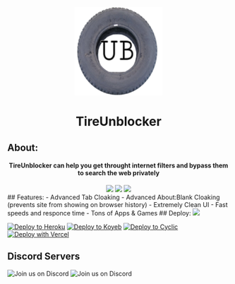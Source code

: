 <p align="center"><img src="/static/apple-touch-icon.png" height="200px" width="200px">
</p>

<h1 align="center">TireUnblocker</h1> 

## About:
<h4 align="center">TireUnblocker can help you get throught internet filters and bypass them to search the web privately</h3>
<center><a href="" alt="Made with NodeJS"><img src="https://img.shields.io/badge/Made%20with-Node.JS-6DA55F?style=for-the-badge&logo=node.js&logoColor=black"></a> 
<a href="https://github.com/wheels522/TireUnblocker/issues/" alt="GitHub issues"><img src="https://img.shields.io/github/issues/wheels522/TireUnblocker?style=for-the-badge"></a>
<a href="https://github.com/wheels522/TireUnblocker/graphs/contributors/" alt=""><img src="https://img.shields.io/github/contributors/NRZT555/GoogleRedirect?style=for-the-badge"></a></center>
## Features:
- Advanced Tab Cloaking
- Advanced About:Blank Cloaking (prevents site from showing on browser history)
- Extremely Clean UI
- Fast speeds and responce time
- Tons of Apps & Games
## Deploy:
<a href="https://render.com/deploy?repo=https://github.com/wheels522/TireUnblocker">
<img src="https://raw.githubusercontent.com/BinBashBanana/deploy-buttons/main/buttons/remade/render.svg"></img></a>

<a target="_blank" href="https://heroku.com/deploy/?template=https://github.com/wheels522/TirUnblocker"><img alt="Deploy to Heroku" src="https://binbashbanana.github.io/deploy-buttons/buttons/remade/heroku.svg"></a>
<a target="_blank" href="https://app.koyeb.com/deploy?type=git&repository=github.com/wheels522/TirUnblocker"><img alt="Deploy to Koyeb" src="https://binbashbanana.github.io/deploy-buttons/buttons/remade/koyeb.svg"></a>
<a target="_blank" href="https://app.cyclic.sh/api/app/deploy/wheels522/TirUnblocker"><img alt="Deploy to Cyclic" src="https://binbashbanana.github.io/deploy-buttons/buttons/remade/cyclic.svg"></a>
[![Deploy with Vercel](https://binbashbanana.github.io/deploy-buttons/buttons/remade/vercel.svg)](https://vercel.com/new/clone?repositoryurl=https://github.com/wheels522/TireUnblocker)
## Discord Servers

![Join us on Discord](https://invidget.switchblade.xyz/b22KkVx7?theme=dark)
![Join us on Discord](https://invidget.switchblade.xyz/YhMYySCZ?theme=dark)
